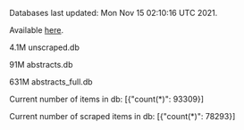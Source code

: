 Databases last updated: Mon Nov 15 02:10:16 UTC 2021. 

Available [here](https://github.com/cbeauhilton/ash-db/releases).

4.1M	unscraped.db

91M	abstracts.db

631M	abstracts_full.db

Current number of items in db:
[{"count(*)": 93309}]

Current number of scraped items in db:
[{"count(*)": 78293}]
